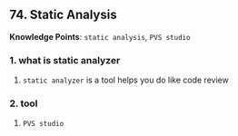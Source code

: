 ## 74. Static Analysis

**Knowledge Points**: `static analysis`, `PVS studio`

### 1. what is static analyzer

1. `static analyzer` is a tool helps you do like code review

### 2. tool

1. `PVS studio`

